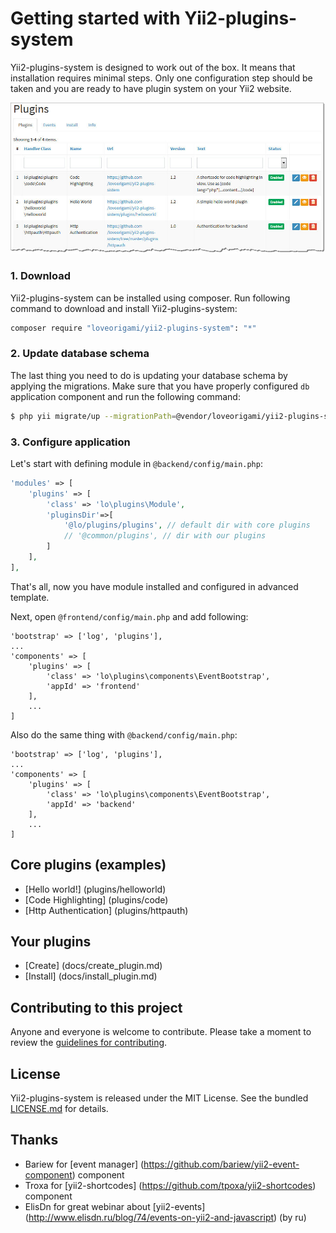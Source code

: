 # Getting started with Yii2-plugins-system

Yii2-plugins-system is designed to work out of the box. It means that installation requires
minimal steps. Only one configuration step should be taken and you are ready to
have plugin system on your Yii2 website.

!["Plugins"](docs/img/tab_plugins.jpg)

### 1. Download

Yii2-plugins-system can be installed using composer. Run following command to download and
install Yii2-plugins-system:

```bash
composer require "loveorigami/yii2-plugins-system": "*"
```

### 2. Update database schema

The last thing you need to do is updating your database schema by applying the
migrations. Make sure that you have properly configured `db` application component
and run the following command:

```bash
$ php yii migrate/up --migrationPath=@vendor/loveorigami/yii2-plugins-system/migrations
```

### 3. Configure application

Let's start with defining module in `@backend/config/main.php`:

```php
'modules' => [
    'plugins' => [
        'class' => 'lo\plugins\Module',
        'pluginsDir'=>[
            '@lo/plugins/plugins', // default dir with core plugins
            // '@common/plugins', // dir with our plugins
        ]
    ],
],
```
That's all, now you have module installed and configured in advanced template.

Next, open `@frontend/config/main.php` and add following:

```
'bootstrap' => ['log', 'plugins'],
...
'components' => [
    'plugins' => [
        'class' => 'lo\plugins\components\EventBootstrap',
        'appId' => 'frontend'
    ],
    ...
]
```

Also do the same thing with `@backend/config/main.php`:

```
'bootstrap' => ['log', 'plugins'],
...
'components' => [
    'plugins' => [
        'class' => 'lo\plugins\components\EventBootstrap',
        'appId' => 'backend'
    ],
    ...
]
```

## Core plugins (examples)

* [Hello world!] (plugins/helloworld)
* [Code Highlighting] (plugins/code)
* [Http Authentication] (plugins/httpauth)

## Your plugins

* [Create] (docs/create_plugin.md)
* [Install] (docs/install_plugin.md)

## Contributing to this project

Anyone and everyone is welcome to contribute. Please take a moment to
review the [guidelines for contributing](CONTRIBUTING.md).

## License

Yii2-plugins-system is released under the MIT License. See the bundled [LICENSE.md](LICENSE.md)
for details.

## Thanks

* Bariew for [event manager] (https://github.com/bariew/yii2-event-component) component
* Troxa for [yii2-shortcodes] (https://github.com/tpoxa/yii2-shortcodes) component 
* ElisDn for great webinar about [yii2-events] (http://www.elisdn.ru/blog/74/events-on-yii2-and-javascript) (by ru)